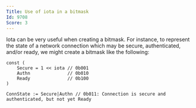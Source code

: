 ```yaml
---
Title: Use of iota in a bitmask
Id: 9708
Score: 3
---
```

Iota can be very useful when creating a bitmask. For instance, to represent the state of a network connection which may be secure, authenticated, and/or ready, we might create a bitmask like the following:

    const (
        Secure = 1 << iota // 0b001
        Authn              // 0b010
        Ready              // 0b100
    )

    ConnState := Secure|Authn // 0b011: Connection is secure and authenticated, but not yet Ready

